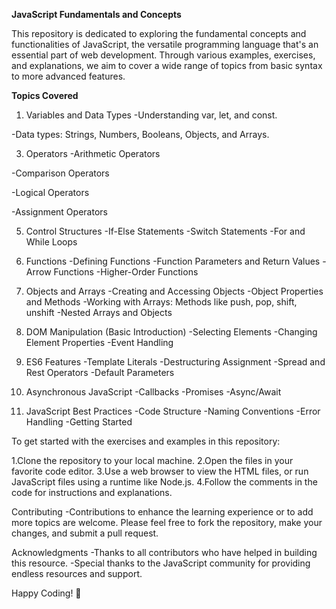 **JavaScript Fundamentals and Concepts**

This repository is dedicated to exploring the fundamental concepts and functionalities of JavaScript, the versatile programming language that's an essential part of web development.
Through various examples, exercises, and explanations, we aim to cover a wide range of topics from basic syntax to more advanced features.

**Topics Covered**

1. Variables and Data Types
-Understanding var, let, and const.

-Data types: Strings, Numbers, Booleans, Objects, and Arrays.

3. Operators
-Arithmetic Operators

-Comparison Operators

-Logical Operators

-Assignment Operators

5. Control Structures
-If-Else Statements
-Switch Statements
-For and While Loops

6. Functions
-Defining Functions
-Function Parameters and Return Values
-Arrow Functions
-Higher-Order Functions

7. Objects and Arrays
-Creating and Accessing Objects
-Object Properties and Methods
-Working with Arrays: Methods like push, pop, shift, unshift
-Nested Arrays and Objects

8. DOM Manipulation (Basic Introduction)
-Selecting Elements
-Changing Element Properties
-Event Handling

9. ES6 Features
-Template Literals
-Destructuring Assignment
-Spread and Rest Operators
-Default Parameters

10. Asynchronous JavaScript
-Callbacks
-Promises
-Async/Await

11. JavaScript Best Practices
-Code Structure
-Naming Conventions
-Error Handling
-Getting Started

To get started with the exercises and examples in this repository:

1.Clone the repository to your local machine.
2.Open the files in your favorite code editor.
3.Use a web browser to view the HTML files, or run JavaScript files using a runtime like Node.js.
4.Follow the comments in the code for instructions and explanations.

Contributing
-Contributions to enhance the learning experience or to add more topics are welcome. Please feel free to fork the repository, make your changes, and submit a pull request.

Acknowledgments
-Thanks to all contributors who have helped in building this resource.
-Special thanks to the JavaScript community for providing endless resources and support.

Happy Coding! 🚀
